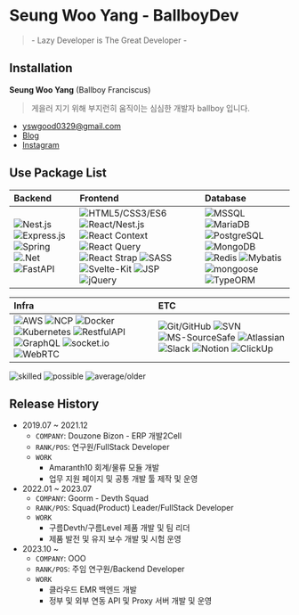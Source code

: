 # Seung Woo Yang - BallboyDev
> \- Lazy Developer is The Great Developer -

## Installation
__Seung Woo Yang__ (Ballboy Franciscus) 
> 게을러 지기 위해 부지런히 움직이는 심심한 개발자 ballboy 입니다.
- yswgood0329@gmail.com 
- [Blog](https://github.com/ballboyDev)
- [Instagram](https://www.instagram.com/ballboy.329)

## Use Package List
|Backend|Frontend|Database|
|:--|:--|:--|
|![Nest.js](https://img.shields.io/badge/Nest.js-★★★-ea2862) ![Express.js](https://img.shields.io/badge/Express.js-★★★-e6edf3) ![Spring](https://img.shields.io/badge/Spring-★★-77bc1f) ![.Net](https://img.shields.io/badge/.Net-★-512bd4) ![FastAPI](https://img.shields.io/badge/FastAPI-★-04988a)|![HTML5/CSS3/ES6](https://img.shields.io/badge/HTML5/CSS3/ES6+-★★★-181818) ![React/Nest.js](https://img.shields.io/badge/React/Nest.js-★★★-5ed3f3) ![React Context](https://img.shields.io/badge/React_Context-★★-181818) ![React Query](https://img.shields.io/badge/React_Query-★★-181818) ![React Strap](https://img.shields.io/badge/React_Strap-★★★-ff4281) ![SASS](https://img.shields.io/badge/SASS-★★★-cc6699) ![Svelte-Kit](https://img.shields.io/badge/Svelte--Kit-★-f96743) ![JSP](https://img.shields.io/badge/JSP-★-ffa500) ![jQuery](https://img.shields.io/badge/jQuery-★★★-0769ad)|![MSSQL](https://img.shields.io/badge/MSSQL-★★-0078d4) ![MariaDB](https://img.shields.io/badge/MariaDB-★★★-013245) ![PostgreSQL](https://img.shields.io/badge/PostgreSQL-★★★-31638c) ![MongoDB](https://img.shields.io/badge/MongoDB-★★★-4da53f) ![Redis](https://img.shields.io/badge/Redis-★★-d12e26) ![Mybatis](https://img.shields.io/badge/Mybatis-★★-3b2f2f) ![mongoose](https://img.shields.io/badge/mongoose-★★★-880000) ![TypeORM](https://img.shields.io/badge/TypeORM-★★★-e33323)|

|Infra|ETC|
|:--|:--|
|![AWS](https://img.shields.io/badge/AWS-★★-f79400) ![NCP](https://img.shields.io/badge/NCP-★★-01cfa5) ![Docker](https://img.shields.io/badge/Docker-★★★-0997e5) ![Kubernetes](https://img.shields.io/badge/Kubernetes-★★-3069de) ![RestfulAPI](https://img.shields.io/badge/Restful--API-★★★-181818) ![GraphQL](https://img.shields.io/badge/GraphQL-★★-de33a6) ![socket.io](https://img.shields.io/badge/socket.io-★★-181818) ![WebRTC](https://img.shields.io/badge/WebRTC-★★-f7f7f7)|![Git/GitHub](https://img.shields.io/badge/Git/GitHub-★★★-e9573d) ![SVN](https://img.shields.io/badge/SVN-★★-7c97c3) ![MS-SourceSafe](https://img.shields.io/badge/MS--SourceSafe-★★-362e38) ![Atlassian](https://img.shields.io/badge/Atlassian-★★-004fc6) ![Slack](https://img.shields.io/badge/Slack-★★★-481449) ![Notion](https://img.shields.io/badge/Notion-★★★-181818) ![ClickUp](https://img.shields.io/badge/ClickUp-★★★-f75d7a)|

![skilled](https://img.shields.io/badge/skilled-★★★-ea2862) ![possible](https://img.shields.io/badge/possible-★★-ffa500) ![average/older](https://img.shields.io/badge/average/older-★-f75d7a)



## Release History
* 2019.07 ~ 2021.12
    * `COMPANY`: Douzone Bizon - ERP 개발2Cell
    * `RANK/POS`: 연구원/FullStack Developer
    * `WORK`
        * Amaranth10 회계/물류 모듈 개발
        * 업무 지원 페이지 및 공통 개발 툴 제작 및 운영
* 2022.01 ~ 2023.07
    * `COMPANY`: Goorm - Devth Squad
    * `RANK/POS`: Squad(Product) Leader/FullStack Developer
    * `WORK`
        * 구름Devth/구름Level 제품 개발 및 팀 리더
        * 제품 발전 및 유지 보수 개발 및 시험 운영
* 2023.10 ~
    * `COMPANY`: OOO
    * `RANK/POS`: 주임 연구원/Backend Developer
    * `WORK`
        * 클라우드 EMR 백엔드 개발
        * 정부 및 외부 연동 API 및 Proxy 서버 개발 및 운영
